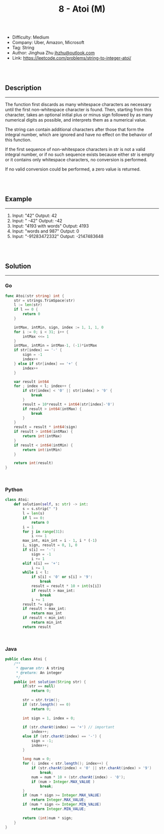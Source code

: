 # <center>8 - Atoi (M)</center> 



<br></br>

* Difficulty: Medium
* Company: Uber, Amazon, Microsoft
* Tag: String
* Author: Jinghua Zhu <jhzhu@outlook.com>
* Link: https://leetcode.com/problems/string-to-integer-atoi/

<br></br>



## Description
----
The function first discards as many whitespace characters as necessary until the first non-whitespace character is found. Then, starting from this character, takes an optional initial plus or minus sign followed by as many numerical digits as possible, and interprets them as a numerical value.

The string can contain additional characters after those that form the integral number, which are ignored and have no effect on the behavior of this function.

If the first sequence of non-whitespace characters in str is not a valid integral number, or if no such sequence exists because either str is empty or it contains only whitespace characters, no conversion is performed.

If no valid conversion could be performed, a zero value is returned.

<br></br>



## Example
----
1. Input: "42" Output: 42
2. Input: "   -42" Output: -42
3. Input: "4193 with words" Output: 4193
4. Input: "words and 987" Output: 0
5. Input: "-91283472332" Output: -2147483648

<br></br>



## Solution
----
### Go
```go
func Atoi(str string) int {
    str = strings.TrimSpace(str)
	l := len(str)
	if l == 0 {
		return 0
	}

	intMax, intMin, sign, index := 1, 1, 1, 0
	for i := 0; i < 31; i++ {
		intMax <<= 1
	}
	intMax, intMin = intMax-1, (-1)*intMax
	if str[index] == '-' {
		sign = -1
		index++
	} else if str[index] == '+' {
		index++
	}

	var result int64
	for ; index < l; index++ {
		if str[index] < '0' || str[index] > '9' {
			break
		}
		result = 10*result + int64(str[index]-'0')
		if result > int64(intMax) {
			break
		}
	}
	result = result * int64(sign)
	if result > int64(intMax) {
		return int(intMax)
	}
	if result < int64(intMin) {
		return int(intMin)
	}

	return int(result)
}
```

<br>


### Python
```python
class Atoi:
    def solution(self, s: str) -> int:
        s = s.strip(" ")
        l = len(s)
        if l == 0:
            return 0
        i = 1
        for j in range(31):
            i <<= 1
        max_int, min_int = i - 1, i * (-1)
        i, sign, result = 0, 1, 0
        if s[i] == '-':
            sign = -1
            i += 1
        elif s[i] == '+':
            i += 1
        while i < l:
            if s[i] < '0' or s[i] > '9':
                break
            result = result * 10 + int(s[i])
            if result > max_int:
                break
            i += 1
        result *= sign
        if result > max_int:
            return max_int
        if result < min_int:
            return min_int
        return result
```

<br>


### Java
```java
public class Atoi {
	/**
     * @param str: A string
     * @return: An integer
     */
	public int solution(String str) {
		if(str == null)
            return 0;
		
        str = str.trim();
        if (str.length() == 0)
            return 0;
            
        int sign = 1, index = 0;
    
        if (str.charAt(index) == '+') // important
            index++;
        else if (str.charAt(index) == '-') {
        	sign = -1;
            index++;
        }
            
        long num = 0;
        for (; index < str.length(); index++) {
            if (str.charAt(index) < '0' || str.charAt(index) > '9')
                break;
            num = num * 10 + (str.charAt(index) - '0');
            if (num > Integer.MAX_VALUE )
                break;
        }   
        if (num * sign >= Integer.MAX_VALUE)
            return Integer.MAX_VALUE;
        if (num * sign <= Integer.MIN_VALUE)
            return Integer.MIN_VALUE;
        
        return (int)num * sign;
	}
}
```